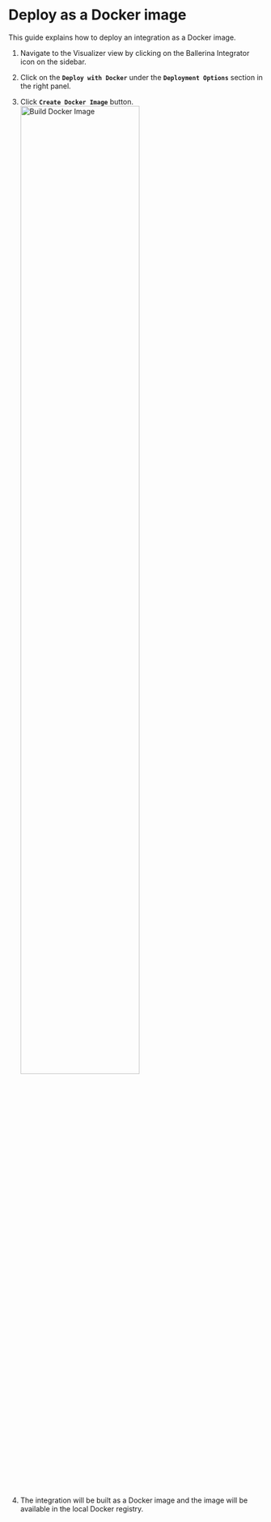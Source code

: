 # Deploy as a Docker image

This guide explains how to deploy an integration as a Docker image.

1. Navigate to the Visualizer view by clicking on the Ballerina Integrator icon on the sidebar.
2. Click on the **`Deploy with Docker`** under the **`Deployment Options`** section in the right panel.
3. Click **`Create Docker Image`** button.       
   <a href="{{base_path}}/assets/img/deploy/docker.gif"><img src="{{base_path}}/assets/img/deploy/docker.gif" alt="Build Docker Image" width="70%"></a>

4. The integration will be built as a Docker image and the image will be available in the local Docker registry.
